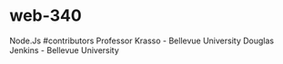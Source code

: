# web-340
Node.Js
#contributors
Professor Krasso - Bellevue University 
Douglas Jenkins - Bellevue University